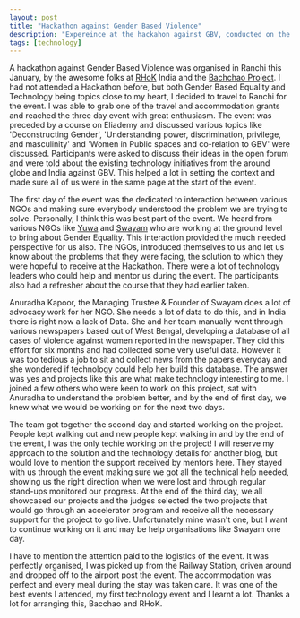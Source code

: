 ```yaml
---
layout: post
title: "Hackathon against Gender Based Violence"
description: "Expereince at the hackahon against GBV, conducted on the 24th, 25th and 26th of January, 2016"
tags: [technology] 
---
```


A hackathon against Gender Based Violence was organised in Ranchi this January, by the awesome folks at [RHoK](https://rhokbangalore.wordpress.com/) India and the [Bachchao Project](http://thebachchaoproject.org/). I had not attended a Hackathon before, but both Gender Based Equality and Technology being topics close to my heart, I decided to travel to Ranchi for the event. I was able to grab one of the travel and accommodation grants and reached the three day event with great enthusiasm. The event was preceded by a course on Eliademy and discussed various topics like 'Deconstructing Gender', 'Understanding power, discrimination, privilege, and masculinity' and 'Women in Public spaces and co-relation to GBV' were discussed. Participants were asked to discuss their ideas in the open forum and were told about the existing technology initiatives from the around globe and India against GBV. This helped a lot in setting the context and made sure all of us were in the same page at the start of the event. 

The first day of the event was the dedicated to interaction between various NGOs and making sure everybody understood the problem we are trying to solve. Personally, I think this was best part of the event. We heard from various NGOs like [Yuwa](http://www.yuwa-india.org/) and [Swayam](http://www.swayam.info/) who are working at the ground level to bring about Gender Equality. This interaction provided the much needed perspective for us also. The NGOs, introduced themselves to us and let us know about the problems that they were facing, the solution to which they were hopeful to receive at the Hackathon. There were a lot of technology leaders who could help and mentor us during the event. The participants also had a refresher about the course that they had earlier taken. 

Anuradha Kapoor, the Managing Trustee & Founder of Swayam does a lot of advocacy work for her NGO. She needs a lot of data to do this, and in India there is right now a lack of Data. She and her team manually went through various newspapers based out of West Bengal, developing a database of all cases of violence against women reported in the newspaper. They did this effort for six months and had collected some very useful data. However it was too tedious a job to sit and collect news from the papers everyday and she wondered if technology could help her build this database. The answer was yes and projects like this are what make technology interesting to me. I joined a few others who were keen to work on this project, sat with Anuradha to understand the problem better, and by the end of first day, we knew what we would be working on for the next two days.

The team got together the second day and started working on the project. People kept walking out and new people kept walking in and by the end of the event, I was the only techie working on the project! I will reserve my approach to the solution and the technology details for another blog, but would love to mention the support received by mentors here. They stayed with us through the event making sure we got all the technical help needed, showing us the right direction when we were lost and through regular stand-ups monitored our progress. At the end of the third day, we all showcased our projects and the judges selected the two projects that would go through an accelerator program and receive all the necessary support for the project to go live. Unfortunately mine wasn't one, but I want to continue working on it and may be help organisations like Swayam one day.

I have to mention the attention paid to the logistics of the event. It was perfectly organised, I was picked up from the Railway Station, driven around and dropped off to the airport post the event. The accommodation was perfect and every meal during the stay was taken care. It was one of the best events I attended, my first technology event and I learnt a lot. Thanks a lot for arranging this, Bacchao and RHoK.